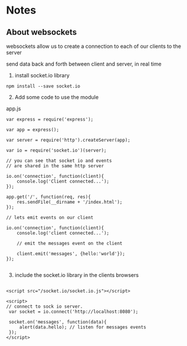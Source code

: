 # Notes

## About websockets

websockets allow us to create a connection to each of our clients to the server

send data back and forth between client and server, in real time

1. install socket.io library

```
npm install --save socket.io
```

2. Add some code to use the module

app.js

```
var express = require('express');

var app = express();

var server = require('http').createServer(app);

var io = require('socket.io')(server);

// you can see that socket io and events 
// are shared in the same http server

io.on('connection', function(client){
    console.log('Client connected...');
});

app.get('/', function(req, res){
    res.sendFile(__dirname + '/index.html');
});

// lets emit events on our client

io.on('connection', function(client){
    console.log('client connected...');
    
    // emit the messages event on the client
    
    client.emit('messages', {hello:'world'});
});


```

3. include the socket.io library in the clients browsers

 
```

<script src="/socket.io/socket.io.js"></script>

<script>
// connect to sock io server.
 var socket = io.connect('http://localhost:8080');
 
 socket.on('messages', function(data){
     alert(data.hello); // listen for messages events
 });
</script>

```
